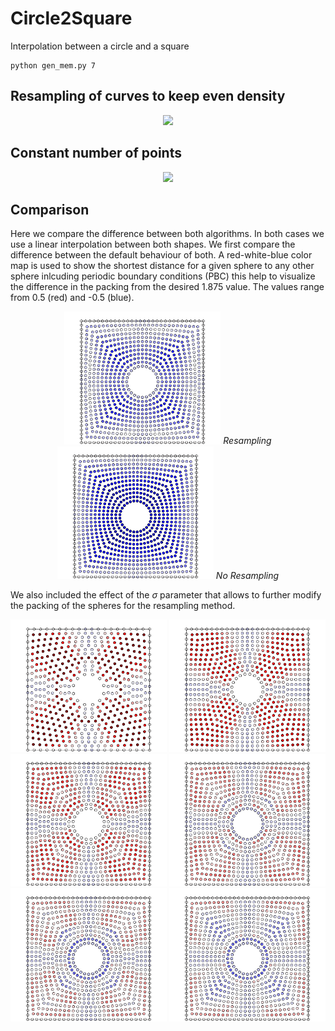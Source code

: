 # Circle2Square

Interpolation between a circle and a square

```
python gen_mem.py 7
```

## Resampling of curves to keep even density

<p align="center">
  <img width="500" src="images/dens.gif">
</p>

## Constant number of points

<p align="center">
  <img width="500" src="images/dots.gif">
</p>

## Comparison

Here we compare the difference between both algorithms. In both cases we use a linear interpolation between both shapes. We first compare the difference between the default behaviour of both. A red-white-blue color map is used to show the shortest distance for a given sphere to any other sphere inlcuding periodic boundary conditions (PBC) this help to visualize the difference in the packing from the desired 1.875 value. The values range from 0.5 (red) and -0.5 (blue).



<p align="center">
  <img width="250" src="images/dens_default.png">
  <em>Resampling</em>
  <img width="250" src="images/dots.png">
  <em>No Resampling</em>
</p>

We also included the effect of the $\sigma$ parameter that allows to further modify the packing of the spheres for the resampling method. 

<p align="center">
  <img width="250" src="images/dens_mod_2.png">
  <img width="250" src="images/dens_mod_4.png">
  <img width="250" src="images/dens_mod_6.png">
  <img width="250" src="images/dens_mod_8.png">
  <img width="250" src="images/dens_mod_10.png">
  <img width="250" src="images/dens_mod_12.png">
</p>
